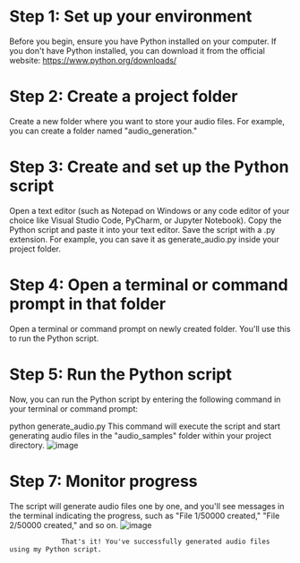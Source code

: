 
# Step 1: Set up your environment
Before you begin, ensure you have Python installed on your computer. If you don't have Python installed, you can download it from the official website: https://www.python.org/downloads/

# Step 2: Create a project folder
Create a new folder where you want to store your audio files. For example, you can create a folder named "audio_generation."

# Step 3: Create and set up the Python script
Open a text editor (such as Notepad on Windows or any code editor of your choice like Visual Studio Code, PyCharm, or Jupyter Notebook).
Copy the Python script and paste it into your text editor.
Save the script with a .py extension. For example, you can save it as generate_audio.py inside your project folder.

# Step 4: Open a terminal or command prompt in that folder
Open a terminal or command prompt on newly created folder. You'll use this to run the Python script.

# Step 5: Run the Python script
Now, you can run the Python script by entering the following command in your terminal or command prompt:

python generate_audio.py
This command will execute the script and start generating audio files in the "audio_samples" folder within your project directory.
![image](https://github.com/MallikGalibShahriar/audio-file-generation/assets/28247938/aeaaa5bb-5a3d-4ec2-bd28-4c34e2c6660a)


# Step 7: Monitor progress
The script will generate audio files one by one, and you'll see messages in the terminal indicating the progress, such as "File 1/50000 created," "File 2/50000 created," and so on.
![image](https://github.com/MallikGalibShahriar/audio-file-generation/assets/28247938/30def1c9-d027-4105-a7c6-e47d5429a0e8)



                 That's it! You've successfully generated audio files using my Python script.
